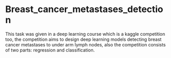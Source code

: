 # Breast_cancer_metastases_detection
This task was given in a deep learning course which is a kaggle competition too, the competition aims to design deep learning models detecting breast cancer metastases to under arm lymph nodes, also the competition consists of two parts: regression and classification.
